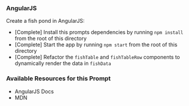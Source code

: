 ### AngularJS

Create a fish pond in AngularJS:

* [Complete] Install this prompts dependencies by running `npm install` from the root of this directory
* [Complete] Start the app by running `npm start` from the root of this directory
* [Complete] Refactor the `fishTable` and `fishTableRow` components to dynamically render the data in `fishData`

### Available Resources for this Prompt

* AngularJS Docs
* MDN

